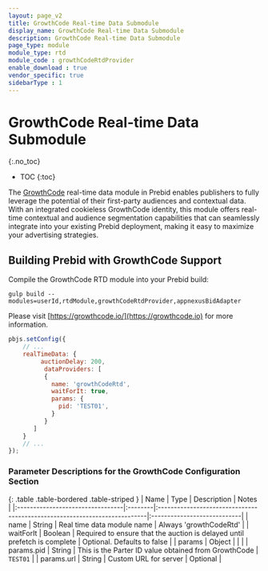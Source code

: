 ```yaml
---
layout: page_v2
title: GrowthCode Real-time Data Submodule
display_name: GrowthCode Real-time Data Submodule
description: GrowthCode Real-time Data Submodule
page_type: module
module_type: rtd
module_code : growthCodeRtdProvider
enable_download : true
vendor_specific: true
sidebarType : 1
---
```


# GrowthCode Real-time Data Submodule

{:.no_toc}

* TOC
{:toc}

The [GrowthCode](https://growthcode.io) real-time data module in Prebid enables publishers to fully
leverage the potential of their first-party audiences and contextual data.
With an integrated cookieless GrowthCode identity, this module offers real-time
contextual and audience segmentation capabilities that can seamlessly
integrate into your existing Prebid deployment, making it easy to maximize
your advertising strategies.

## Building Prebid with GrowthCode Support

Compile the GrowthCode RTD module into your Prebid build:

`gulp build --modules=userId,rtdModule,growthCodeRtdProvider,appnexusBidAdapter`

Please visit [https://growthcode.io/](https://growthcode.io) for more information.

```javascript
pbjs.setConfig({
    // ...
    realTimeData: {
         auctionDelay: 200,
          dataProviders: [
          {
            name: 'growthCodeRtd',
            waitForIt: true,
            params: {
              pid: 'TEST01',
            }
          }
       ]
    }
    // ...
});
```

### Parameter Descriptions for the GrowthCode Configuration Section

{: .table .table-bordered .table-striped }
| Name                             | Type    | Description                                                               | Notes                       |
|:---------------------------------|:--------|:--------------------------------------------------------------------------|:----------------------------|
| name                             | String  | Real time data module name                                                | Always 'growthCodeRtd'             |
| waitForIt                        | Boolean | Required to ensure that the auction is delayed until prefetch is complete | Optional. Defaults to false |
| params                           | Object  |                                                                           |                             |
| params.pid                       | String  | This is the Parter ID value obtained from GrowthCode                      | `TEST01`                    |
| params.url                       | String  | Custom URL for server                                                     | Optional                    |
